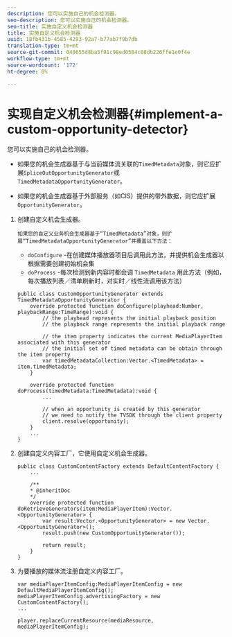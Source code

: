 ```yaml
---
description: 您可以实施自己的机会检测器。
seo-description: 您可以实施自己的机会检测器。
seo-title: 实施自定义机会检测器
title: 实施自定义机会检测器
uuid: 18fb431b-4585-4293-92a7-b77ab7f9b7db
translation-type: tm+mt
source-git-commit: 040655d8ba5f91c98ed0584c08db226ffe1e0f4e
workflow-type: tm+mt
source-wordcount: '172'
ht-degree: 0%

---
```



# 实现自定义机会检测器{#implement-a-custom-opportunity-detector}

您可以实施自己的机会检测器。

* 如果您的机会生成器基于与当前媒体流关联的`TimedMetadata`对象，则它应扩展`SpliceOutOpportunityGenerator`或`TimedMetadataOpportunityGenerator`。

* 如果您的机会生成器基于外部服务（如CIS）提供的带外数据，则它应扩展`OpportunityGenerator`。

1. 创建自定义机会生成器。

       如果您的自定义业务机会生成器基于“TimedMetadata”对象，则扩展“TimedMetadataOpportunityGenerator”并覆盖以下方法：
   
   * `doConfigure` -在创建媒体播放器项目后调用此方法，并提供机会生成器以根据需要创建初始机会集
   * `doProcess` -每次检测到新内容时都会调 `TimedMetadata` 用此方法（例如，每次播放列表／清单刷新时，对实时／线性流调用该方法）

   ```
   public class CustomOpportunityGenerator extends TimedMetadataOpportunityGenerator { 
       override protected function doConfigure(playhead:Number, playbackRange:TimeRange):void { 
           // the playhead represents the initial playback position 
           // the playback range represents the initial playback range 
   
           // the item property indicates the current MediaPlayerItem associated with this generator 
           // the initial set of timed metadata can be obtain through the item property 
           var timedMetadataCollection:Vector.<TimedMetadata> = item.timedMetadata; 
       } 
   
       override protected function doProcess(timedMetadata:TimedMetadata):void { 
           ... 
   
           // when an opportunity is created by this generator 
           // we need to notify the TVSDK through the client property 
           client.resolve(opportunity); 
       }  
       ... 
   }
   ```

1. 创建自定义内容工厂，它使用自定义机会生成器。

   ```
   public class CustomContentFactory extends DefaultContentFactory { 
       ... 
   
       /** 
       * @inheritDoc 
       */ 
       override protected function doRetrieveGenerators(item:MediaPlayerItem):Vector.<OpportunityGenerator> { 
           var result:Vector.<OpportunityGenerator> = new Vector.<OpportunityGenerator>(); 
           result.push(new CustomOpportunityGenerator()); 
   
           return result; 
       } 
   }
   ```

1. 为要播放的媒体流注册自定义内容工厂。

   ```
   var mediaPlayerItemConfig:MediaPlayerItemConfig = new DefaultMediaPlayerItemConfig(); 
   mediaPlayerItemConfig.advertisingFactory = new CustomContentFactory(); 
   ... 
   
   player.replaceCurrentResource(mediaResource, mediaPlayerItemConfig);
   ```

